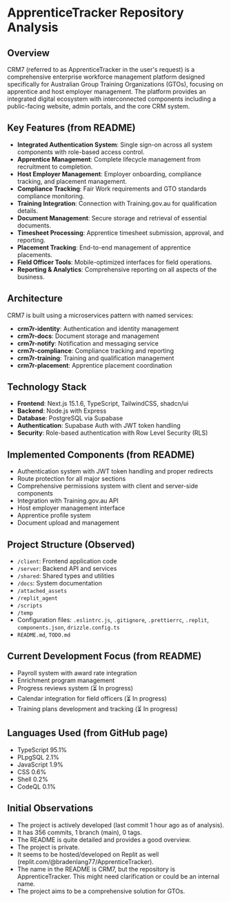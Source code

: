 # ApprenticeTracker Repository Analysis

## Overview

CRM7 (referred to as ApprenticeTracker in the user's request) is a comprehensive enterprise workforce management platform designed specifically for Australian Group Training Organizations (GTOs), focusing on apprentice and host employer management. The platform provides an integrated digital ecosystem with interconnected components including a public-facing website, admin portals, and the core CRM system.

## Key Features (from README)

*   **Integrated Authentication System**: Single sign-on across all system components with role-based access control.
*   **Apprentice Management**: Complete lifecycle management from recruitment to completion.
*   **Host Employer Management**: Employer onboarding, compliance tracking, and placement management.
*   **Compliance Tracking**: Fair Work requirements and GTO standards compliance monitoring.
*   **Training Integration**: Connection with Training.gov.au for qualification details.
*   **Document Management**: Secure storage and retrieval of essential documents.
*   **Timesheet Processing**: Apprentice timesheet submission, approval, and reporting.
*   **Placement Tracking**: End-to-end management of apprentice placements.
*   **Field Officer Tools**: Mobile-optimized interfaces for field operations.
*   **Reporting & Analytics**: Comprehensive reporting on all aspects of the business.

## Architecture

CRM7 is built using a microservices pattern with named services:

*   **crm7r-identity**: Authentication and identity management
*   **crm7r-docs**: Document storage and management
*   **crm7r-notify**: Notification and messaging service
*   **crm7r-compliance**: Compliance tracking and reporting
*   **crm7r-training**: Training and qualification management
*   **crm7r-placement**: Apprentice placement coordination

## Technology Stack

*   **Frontend**: Next.js 15.1.6, TypeScript, TailwindCSS, shadcn/ui
*   **Backend**: Node.js with Express
*   **Database**: PostgreSQL via Supabase
*   **Authentication**: Supabase Auth with JWT token handling
*   **Security**: Role-based authentication with Row Level Security (RLS)

## Implemented Components (from README)

*   Authentication system with JWT token handling and proper redirects
*   Route protection for all major sections
*   Comprehensive permissions system with client and server-side components
*   Integration with Training.gov.au API
*   Host employer management interface
*   Apprentice profile system
*   Document upload and management

## Project Structure (Observed)

*   `/client`: Frontend application code
*   `/server`: Backend API and services
*   `/shared`: Shared types and utilities
*   `/docs`: System documentation
*   `/attached_assets`
*   `/replit_agent`
*   `/scripts`
*   `/temp`
*   Configuration files: `.eslintrc.js`, `.gitignore`, `.prettierrc`, `.replit`, `components.json`, `drizzle.config.ts`
*   `README.md`, `TODO.md`

## Current Development Focus (from README)

*   Payroll system with award rate integration
*   Enrichment program management
*   Progress reviews system (⏳ In progress)
*   Calendar integration for field officers (⏳ In progress)
*   Training plans development and tracking (⏳ In progress)

## Languages Used (from GitHub page)

*   TypeScript 95.1%
*   PLpgSQL 2.1%
*   JavaScript 1.9%
*   CSS 0.6%
*   Shell 0.2%
*   CodeQL 0.1%

## Initial Observations

*   The project is actively developed (last commit 1 hour ago as of analysis).
*   It has 356 commits, 1 branch (main), 0 tags.
*   The README is quite detailed and provides a good overview.
*   The project is private.
*   It seems to be hosted/developed on Replit as well (replit.com/@bradenlang77/ApprenticeTracker).
*   The name in the README is CRM7, but the repository is ApprenticeTracker. This might need clarification or could be an internal name.
*   The project aims to be a comprehensive solution for GTOs.
